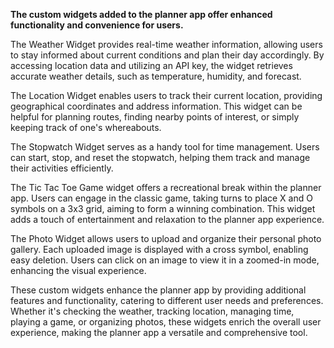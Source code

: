 **The custom widgets added to the planner app offer enhanced functionality and convenience for users.**  

The Weather Widget provides real-time weather information, allowing users to stay informed about current conditions and plan their day accordingly. By accessing location data and utilizing an API key, the widget retrieves accurate weather details, such as temperature, humidity, and forecast.

The Location Widget enables users to track their current location, providing geographical coordinates and address information. This widget can be helpful for planning routes, finding nearby points of interest, or simply keeping track of one's whereabouts.

The Stopwatch Widget serves as a handy tool for time management. Users can start, stop, and reset the stopwatch, helping them track and manage their activities efficiently.

The Tic Tac Toe Game widget offers a recreational break within the planner app. Users can engage in the classic game, taking turns to place X and O symbols on a 3x3 grid, aiming to form a winning combination. This widget adds a touch of entertainment and relaxation to the planner app experience.

The Photo Widget allows users to upload and organize their personal photo gallery. Each uploaded image is displayed with a cross symbol, enabling easy deletion. Users can click on an image to view it in a zoomed-in mode, enhancing the visual experience.

These custom widgets enhance the planner app by providing additional features and functionality, catering to different user needs and preferences. Whether it's checking the weather, tracking location, managing time, playing a game, or organizing photos, these widgets enrich the overall user experience, making the planner app a versatile and comprehensive tool.
